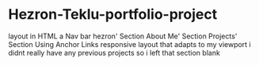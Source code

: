 # Hezron-Teklu-portfolio-project
layout in HTML
a Nav bar
hezron' Section
About Me' Section
Projects' Section
Using Anchor Links
responsive layout that adapts to my viewport
i didnt really have any previous projects so i left that section blank 
